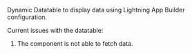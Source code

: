 Dynamic Datatable to display data using Lightning App Builder configuration.

Current issues with the datatable:

  1. The component is not able to fetch data.
